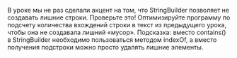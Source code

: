 В уроке мы не раз сделали акцент на том, что StringBuilder позволяет не создавать лишние строки. Проверьте это! Оптимизируйте программу по подсчету количества вхождений строки в текст из предыдущего урока, чтобы она не создавала лишний «мусор». Подсказка: вместо contains() в StringBuilder необходимо пользоваться методом indexOf, а вместо получения подстроки можно просто удалять лишние элементы.